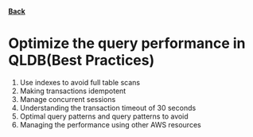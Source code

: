 #### [Back](./README.md)

# Optimize the query performance in QLDB(Best Practices)

1. Use indexes to avoid full table scans
2. Making transactions idempotent
3. Manage concurrent sessions
4. Understanding the transaction timeout of 30 seconds
5. Optimal query patterns and query patterns to avoid
6. Managing the performance using other AWS resources